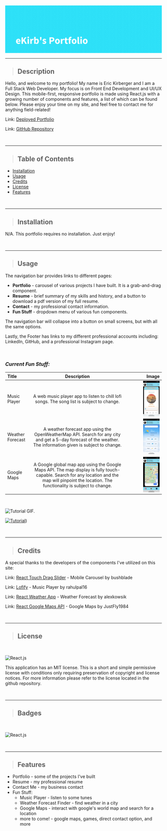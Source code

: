 ![](./public/assets/images/ekirbs-portfolio-banner.png)

---
>## Description

Hello, and welcome to my portfolio!  My name is Eric Kirberger and I am a Full Stack Web Developer.  My focus is on Front End Development and UI/UX Design.  This mobile-first, responsive portfolio is made using React.js with a growing number of components and features, a list of which can be found below.  Please enjoy your time on my site, and feel free to contact me for anything field-related!

Link: [Deployed Portfolio](https://ekirbs.github.io/portfolio-v4/ 'My deployed portfolio, made using React.js.')

Link: [GitHub Repository](https://github.com/ekirbs/portfolio-v4/ 'The GitHub repository of my portfolio.')

<br>

---
>## Table of Contents

- [Installation](#installation)
- [Usage](#usage)
- [Credits](#credits)
- [License](#license)
- [Features](#features)

<br>

---
>## Installation

N/A.  This portfolio requires no installation. Just enjoy!

<br>

---
>## Usage

The navigation bar provides links to different pages:
  - **Portfolio** - carousel of various projects I have built.  It is a grab-and-drag component.
  - **Resume** - brief summary of my skills and history, and a button to download a pdf version of my full resume.
  - **Contact** - my professional contact information.
  - **Fun Stuff** - dropdown menu of various fun components.

The navigation bar will collapse into a button on small screens, but with all the same options.

Lastly, the Footer has links to my different professional accounts including: LinkedIn, GitHub, and a professional Instagram page.

<br>

### ***Current Fun Stuff:***

| Title            | Description | Image                                                                   |
| :--------------- | :---------: | ----------------------------------------------------------------------: |
| Music Player     | A web music player app to listen to chill lofi songs.  The song list is subject to change. | <img src="./public/assets/images/music-player-img.jpg" width="50%">     |
| Weather Forecast | A weather forecast app using the OpenWeatherMap API.  Search for any city and get a 5-day forecast of the weather.  The information given is subject to change. | <img src="./public/assets/images/weather-forecast-img.jpg" width="50%"> |
| Google Maps      | A Google global map app using the Google Maps API.  The map display is fully touch-capable.  Search for any location and the map will pinpoint the location.  The functionality is subject to change. | <img src="./public/assets/images/google-maps-img.jpg" width="50%">      |
<br>

![Tutorial GIF.](./public/assets/images/tutor-gif.gif)

[![Tutorial](./assets/images/sql-tutor-img.png)](https://dropTutorialVideoHereInGihub.com/0000000.mp4))

<br>

---
>## Credits

A special thanks to the developers of the components I've utilized on this site:

Link: [React Touch Drag Slider](https://www.npmjs.com/package/react-touch-drag-slider 'Touch and drag slider carousel component for React.') - Mobile Carousel by bushblade

Link: [Lofify](https://github.com/rahulpal16/lofify 'A web music player to listen to chill lofi songs.') - Music Player by rahulpal16

Link: [React Weather App](https://github.com/alexkowsik/react-weather-app 'A Weather Forecast App using the OpenWeatherMap API.') - Weather Forecast by alexkowsik

Link: [React Google Maps API](https://www.npmjs.com/package/@react-google-maps/api 'A google maps package using the Google Maps API.') - Google Maps by JustFly1984

<br>

---
>## License

<br>

![React.js](https://img.shields.io/badge/license-MIT-brightgreen)


This application has an MIT license.  This is a short and simple permissive license with conditions only requiring preservation of copyright and license notices.  For more information please refer to the license located in the github repository.

<br>

---
>## Badges

<br>

![React.js](https://img.shields.io/badge/React.js-18.2.0-blue)

<br>

---
>## Features

- Portfolio - some of the projects I've built
- Resume - my professional resume
- Contact Me - my business contact
- Fun Stuff:
  - Music Player - listen to some tunes
  - Weather Forecast Finder - find weather in a city
  - Google Maps - interact with google's world map and search for a location
  - more to come! - google maps, games, direct contact option, and more